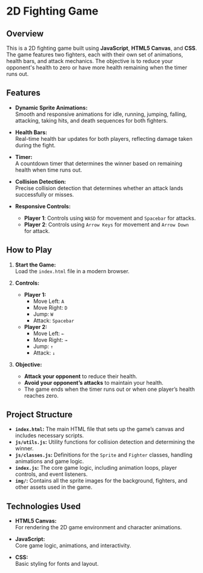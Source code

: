 # **2D Fighting Game**

## **Overview**
This is a 2D fighting game built using **JavaScript**, **HTML5 Canvas**, and **CSS**. The game features two fighters, each with their own set of animations, health bars, and attack mechanics. The objective is to reduce your opponent's health to zero or have more health remaining when the timer runs out.

## **Features**

- **Dynamic Sprite Animations:**  
  Smooth and responsive animations for idle, running, jumping, falling, attacking, taking hits, and death sequences for both fighters.

- **Health Bars:**  
  Real-time health bar updates for both players, reflecting damage taken during the fight.

- **Timer:**  
  A countdown timer that determines the winner based on remaining health when time runs out.

- **Collision Detection:**  
  Precise collision detection that determines whether an attack lands successfully or misses.

- **Responsive Controls:**  
  - **Player 1**: Controls using `WASD` for movement and `Spacebar` for attacks.
  - **Player 2**: Controls using `Arrow Keys` for movement and `Arrow Down` for attack.

## **How to Play**

1. **Start the Game:**  
   Load the `index.html` file in a modern browser.

2. **Controls:**
   - **Player 1:**
     - Move Left: `A`
     - Move Right: `D`
     - Jump: `W`
     - Attack: `Spacebar`
   - **Player 2:**
     - Move Left: `←`
     - Move Right: `→`
     - Jump: `↑`
     - Attack: `↓`

3. **Objective:**  
   - **Attack your opponent** to reduce their health.
   - **Avoid your opponent’s attacks** to maintain your health.
   - The game ends when the timer runs out or when one player’s health reaches zero.

## **Project Structure**

- **`index.html`:** The main HTML file that sets up the game’s canvas and includes necessary scripts.
- **`js/utils.js`:** Utility functions for collision detection and determining the winner.
- **`js/classes.js`:** Definitions for the `Sprite` and `Fighter` classes, handling animations and game logic.
- **`index.js`:** The core game logic, including animation loops, player controls, and event listeners.
- **`img/`:** Contains all the sprite images for the background, fighters, and other assets used in the game.

## **Technologies Used**

- **HTML5 Canvas:**  
  For rendering the 2D game environment and character animations.

- **JavaScript:**  
  Core game logic, animations, and interactivity.

- **CSS:**  
  Basic styling for fonts and layout.
